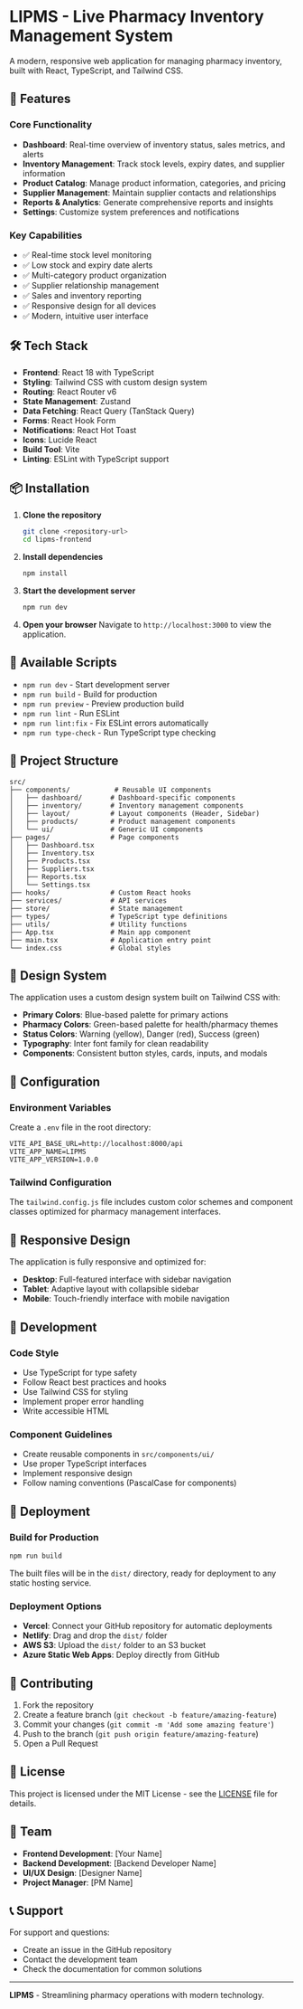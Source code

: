 # LIPMS - Live Pharmacy Inventory Management System

A modern, responsive web application for managing pharmacy inventory, built with React, TypeScript, and Tailwind CSS.

## 🚀 Features

### Core Functionality
- **Dashboard**: Real-time overview of inventory status, sales metrics, and alerts
- **Inventory Management**: Track stock levels, expiry dates, and supplier information
- **Product Catalog**: Manage product information, categories, and pricing
- **Supplier Management**: Maintain supplier contacts and relationships
- **Reports & Analytics**: Generate comprehensive reports and insights
- **Settings**: Customize system preferences and notifications

### Key Capabilities
- ✅ Real-time stock level monitoring
- ✅ Low stock and expiry date alerts
- ✅ Multi-category product organization
- ✅ Supplier relationship management
- ✅ Sales and inventory reporting
- ✅ Responsive design for all devices
- ✅ Modern, intuitive user interface

## 🛠️ Tech Stack

- **Frontend**: React 18 with TypeScript
- **Styling**: Tailwind CSS with custom design system
- **Routing**: React Router v6
- **State Management**: Zustand
- **Data Fetching**: React Query (TanStack Query)
- **Forms**: React Hook Form
- **Notifications**: React Hot Toast
- **Icons**: Lucide React
- **Build Tool**: Vite
- **Linting**: ESLint with TypeScript support

## 📦 Installation

1. **Clone the repository**
   ```bash
   git clone <repository-url>
   cd lipms-frontend
   ```

2. **Install dependencies**
   ```bash
   npm install
   ```

3. **Start the development server**
   ```bash
   npm run dev
   ```

4. **Open your browser**
   Navigate to `http://localhost:3000` to view the application.

## 🚀 Available Scripts

- `npm run dev` - Start development server
- `npm run build` - Build for production
- `npm run preview` - Preview production build
- `npm run lint` - Run ESLint
- `npm run lint:fix` - Fix ESLint errors automatically
- `npm run type-check` - Run TypeScript type checking

## 📁 Project Structure

```
src/
├── components/           # Reusable UI components
│   ├── dashboard/       # Dashboard-specific components
│   ├── inventory/       # Inventory management components
│   ├── layout/          # Layout components (Header, Sidebar)
│   ├── products/        # Product management components
│   └── ui/              # Generic UI components
├── pages/               # Page components
│   ├── Dashboard.tsx
│   ├── Inventory.tsx
│   ├── Products.tsx
│   ├── Suppliers.tsx
│   ├── Reports.tsx
│   └── Settings.tsx
├── hooks/               # Custom React hooks
├── services/            # API services
├── store/               # State management
├── types/               # TypeScript type definitions
├── utils/               # Utility functions
├── App.tsx              # Main app component
├── main.tsx             # Application entry point
└── index.css            # Global styles
```

## 🎨 Design System

The application uses a custom design system built on Tailwind CSS with:

- **Primary Colors**: Blue-based palette for primary actions
- **Pharmacy Colors**: Green-based palette for health/pharmacy themes
- **Status Colors**: Warning (yellow), Danger (red), Success (green)
- **Typography**: Inter font family for clean readability
- **Components**: Consistent button styles, cards, inputs, and modals

## 🔧 Configuration

### Environment Variables
Create a `.env` file in the root directory:

```env
VITE_API_BASE_URL=http://localhost:8000/api
VITE_APP_NAME=LIPMS
VITE_APP_VERSION=1.0.0
```

### Tailwind Configuration
The `tailwind.config.js` file includes custom color schemes and component classes optimized for pharmacy management interfaces.

## 📱 Responsive Design

The application is fully responsive and optimized for:
- **Desktop**: Full-featured interface with sidebar navigation
- **Tablet**: Adaptive layout with collapsible sidebar
- **Mobile**: Touch-friendly interface with mobile navigation

## 🧪 Development

### Code Style
- Use TypeScript for type safety
- Follow React best practices and hooks
- Use Tailwind CSS for styling
- Implement proper error handling
- Write accessible HTML

### Component Guidelines
- Create reusable components in `src/components/ui/`
- Use proper TypeScript interfaces
- Implement responsive design
- Follow naming conventions (PascalCase for components)

## 🚀 Deployment

### Build for Production
```bash
npm run build
```

The built files will be in the `dist/` directory, ready for deployment to any static hosting service.

### Deployment Options
- **Vercel**: Connect your GitHub repository for automatic deployments
- **Netlify**: Drag and drop the `dist/` folder
- **AWS S3**: Upload the `dist/` folder to an S3 bucket
- **Azure Static Web Apps**: Deploy directly from GitHub

## 🤝 Contributing

1. Fork the repository
2. Create a feature branch (`git checkout -b feature/amazing-feature`)
3. Commit your changes (`git commit -m 'Add some amazing feature'`)
4. Push to the branch (`git push origin feature/amazing-feature`)
5. Open a Pull Request

## 📄 License

This project is licensed under the MIT License - see the [LICENSE](LICENSE) file for details.

## 👥 Team

- **Frontend Development**: [Your Name]
- **Backend Development**: [Backend Developer Name]
- **UI/UX Design**: [Designer Name]
- **Project Manager**: [PM Name]

## 📞 Support

For support and questions:
- Create an issue in the GitHub repository
- Contact the development team
- Check the documentation for common solutions

---

**LIPMS** - Streamlining pharmacy operations with modern technology.
